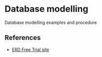 # Database modelling

Database modelling examples and procedure

## References
- [ERD Free Trial site](https://app.diagrams.net/)